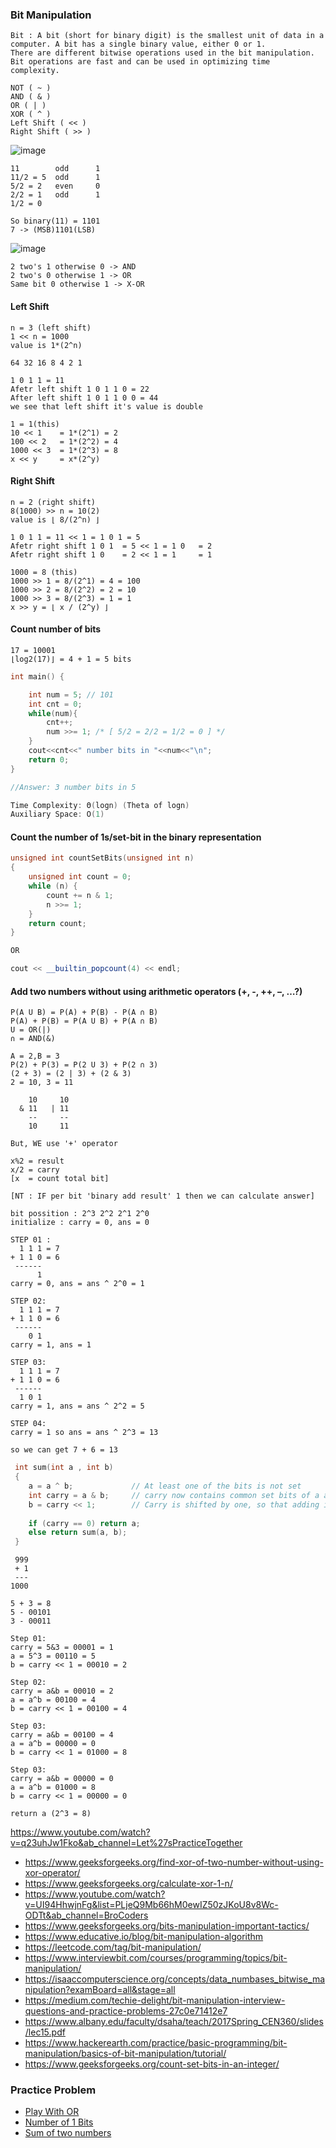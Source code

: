 ### Bit Manipulation
```
Bit : A bit (short for binary digit) is the smallest unit of data in a computer. A bit has a single binary value, either 0 or 1.
There are different bitwise operations used in the bit manipulation. Bit operations are fast and can be used in optimizing time 
complexity.

NOT ( ~ )
AND ( & )
OR ( | )
XOR ( ^ )
Left Shift ( << )
Right Shift ( >> )
```
![image](https://user-images.githubusercontent.com/59710234/158048747-d36df750-5db8-4be8-a58c-c80b5135ef9f.png)
```
11        odd      1
11/2 = 5  odd      1
5/2 = 2   even     0
2/2 = 1   odd      1
1/2 = 0

So binary(11) = 1101
7 -> (MSB)1101(LSB)
```
![image](https://user-images.githubusercontent.com/59710234/165022620-13a3537e-f6ff-4452-8077-f322134332ae.png)
```
2 two's 1 otherwise 0 -> AND
2 two's 0 otherwise 1 -> OR
Same bit 0 otherwise 1 -> X-OR
```
#### Left Shift
```
n = 3 (left shift)
1 << n = 1000
value is 1*(2^n)

64 32 16 8 4 2 1

1 0 1 1 = 11
Afetr left shift 1 0 1 1 0 = 22
After left shift 1 0 1 1 0 0 = 44
we see that left shift it's value is double

1 = 1(this)
10 << 1    = 1*(2^1) = 2
100 << 2   = 1*(2^2) = 4
1000 << 3  = 1*(2^3) = 8
x << y     = x*(2^y)
```
#### Right Shift
```
n = 2 (right shift)
8(1000) >> n = 10(2) 
value is ⌊ 8/(2^n) ⌋

1 0 1 1 = 11 << 1 = 1 0 1 = 5
Afetr right shift 1 0 1  = 5 << 1 = 1 0   = 2
Afetr right shift 1 0    = 2 << 1 = 1     = 1

1000 = 8 (this)
1000 >> 1 = 8/(2^1) = 4 = 100
1000 >> 2 = 8/(2^2) = 2 = 10
1000 >> 3 = 8/(2^3) = 1 = 1
x >> y = ⌊ x / (2^y) ⌋
```
#### Count number of bits
```
17 = 10001
⌊log2(17)⌋ = 4 + 1 = 5 bits
```
```c++
int main() {

    int num = 5; // 101
    int cnt = 0;
    while(num){
        cnt++;
        num >>= 1; /* [ 5/2 = 2/2 = 1/2 = 0 ] */
    }
    cout<<cnt<<" number bits in "<<num<<"\n";
    return 0;
}

//Answer: 3 number bits in 5

Time Complexity: Θ(logn) (Theta of logn)
Auxiliary Space: O(1)
```
####  Count the number of 1s/set-bit in the binary representation
```c++
unsigned int countSetBits(unsigned int n)
{
    unsigned int count = 0;
    while (n) {
        count += n & 1;
        n >>= 1;
    }
    return count;
}

OR

cout << __builtin_popcount(4) << endl;
```
#### Add two numbers without using arithmetic operators (+, -, ++, –, …?)
```
P(A U B) = P(A) + P(B) - P(A ∩ B)
P(A) + P(B) = P(A U B) + P(A ∩ B)
U = OR(|)
∩ = AND(&)

A = 2,B = 3
P(2) + P(3) = P(2 U 3) + P(2 ∩ 3)
(2 + 3) = (2 | 3) + (2 & 3)
2 = 10, 3 = 11

    10     10
  & 11   | 11
    --     --
    10     11

But, WE use '+' operator

x%2 = result
x/2 = carry
[x  = count total bit]
```
```
[NT : IF per bit 'binary add result' 1 then we can calculate answer]

bit possition : 2^3 2^2 2^1 2^0
initialize : carry = 0, ans = 0

STEP 01 :
  1 1 1 = 7
+ 1 1 0 = 6
 ------
      1
carry = 0, ans = ans ^ 2^0 = 1   

STEP 02:
  1 1 1 = 7
+ 1 1 0 = 6
 ------
    0 1
carry = 1, ans = 1 

STEP 03:
  1 1 1 = 7
+ 1 1 0 = 6
 ------
  1 0 1
carry = 1, ans = ans ^ 2^2 = 5 

STEP 04:
carry = 1 so ans = ans ^ 2^3 = 13  
 
so we can get 7 + 6 = 13
```
```c++
 int sum(int a , int b)
 {
    a = a ^ b;             // At least one of the bits is not set
    int carry = a & b;     // carry now contains common set bits of a and b
    b = carry << 1;        // Carry is shifted by one, so that adding it to a gives the required sum
      
    if (carry == 0) return a;         
    else return sum(a, b);  
 }
```
```
 999
 + 1
 ---
1000

5 + 3 = 8
5 - 00101
3 - 00011

Step 01:
carry = 5&3 = 00001 = 1
a = 5^3 = 00110 = 5
b = carry << 1 = 00010 = 2

Step 02:
carry = a&b = 00010 = 2
a = a^b = 00100 = 4
b = carry << 1 = 00100 = 4

Step 03:
carry = a&b = 00100 = 4
a = a^b = 00000 = 0
b = carry << 1 = 01000 = 8

Step 03:
carry = a&b = 00000 = 0
a = a^b = 01000 = 8
b = carry << 1 = 00000 = 0

return a (2^3 = 8)
```
https://www.youtube.com/watch?v=q23uhJw1Fko&ab_channel=Let%27sPracticeTogether

- https://www.geeksforgeeks.org/find-xor-of-two-number-without-using-xor-operator/
- https://www.geeksforgeeks.org/calculate-xor-1-n/
- https://www.youtube.com/watch?v=UI94HhwjnFg&list=PLjeQ9Mb66hM0ewIZ50zJKoU8v8Wc-ODTt&ab_channel=BroCoders
- https://www.geeksforgeeks.org/bits-manipulation-important-tactics/
- https://www.educative.io/blog/bit-manipulation-algorithm
- https://leetcode.com/tag/bit-manipulation/
- https://www.interviewbit.com/courses/programming/topics/bit-manipulation/
- https://isaaccomputerscience.org/concepts/data_numbases_bitwise_manipulation?examBoard=all&stage=all
- https://medium.com/techie-delight/bit-manipulation-interview-questions-and-practice-problems-27c0e71412e7
- https://www.albany.edu/faculty/dsaha/teach/2017Spring_CEN360/slides/lec15.pdf
- https://www.hackerearth.com/practice/basic-programming/bit-manipulation/basics-of-bit-manipulation/tutorial/
- https://www.geeksforgeeks.org/count-set-bits-in-an-integer/

### Practice Problem
- [Play With OR](https://practice.geeksforgeeks.org/problems/play-with-or5515/1)
- [Number of 1 Bits](https://practice.geeksforgeeks.org/problems/set-bits0143/1/?category)
- [Sum of two numbers](https://practice.geeksforgeeks.org/problems/sum-of-two-numbers-without-using-arithmetic-operators/1/?track=md-bm)
